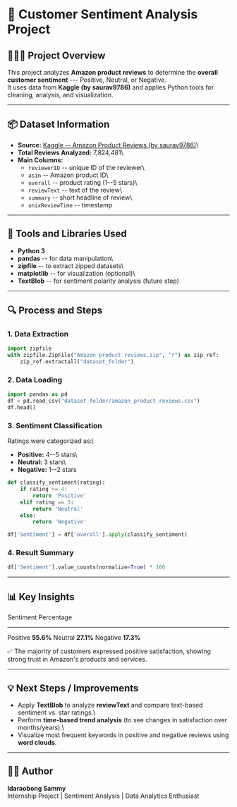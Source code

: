 # 🧠 Customer Sentiment Analysis Project

## 👩🏽‍💻 Project Overview

This project analyzes **Amazon product reviews** to determine the
**overall customer sentiment** --- Positive, Neutral, or Negative.\
It uses data from **Kaggle (by saurav9786)** and applies Python tools
for cleaning, analysis, and visualization.

------------------------------------------------------------------------

## 📦 Dataset Information

-   **Source:** [Kaggle -- Amazon Product Reviews (by
    saurav9786)](https://www.kaggle.com/datasets/saurav9786/amazon-product-reviews)\
-   **Total Reviews Analyzed:** 7,824,481\
-   **Main Columns:**
    -   `reviewerID` -- unique ID of the reviewer\
    -   `asin` -- Amazon product ID\
    -   `overall` -- product rating (1--5 stars)\
    -   `reviewText` -- text of the review\
    -   `summary` -- short headline of review\
    -   `unixReviewTime` -- timestamp

------------------------------------------------------------------------

## 🧰 Tools and Libraries Used

-   **Python 3**
-   **pandas** -- for data manipulation\
-   **zipfile** -- to extract zipped datasets\
-   **matplotlib** -- for visualization (optional)\
-   **TextBlob** -- for sentiment polarity analysis (future step)

------------------------------------------------------------------------

## 🔍 Process and Steps

### 1. Data Extraction

``` python
import zipfile
with zipfile.ZipFile("Amazon product reviews.zip", "r") as zip_ref:
    zip_ref.extractall("dataset_folder")
```

### 2. Data Loading

``` python
import pandas as pd
df = pd.read_csv("dataset_folder/amazon_product_reviews.csv")
df.head()
```

### 3. Sentiment Classification

Ratings were categorized as:\
- **Positive:** 4--5 stars\
- **Neutral:** 3 stars\
- **Negative:** 1--2 stars

``` python
def classify_sentiment(rating):
    if rating >= 4:
        return 'Positive'
    elif rating == 3:
        return 'Neutral'
    else:
        return 'Negative'

df['Sentiment'] = df['overall'].apply(classify_sentiment)
```

### 4. Result Summary

``` python
df['Sentiment'].value_counts(normalize=True) * 100
```

------------------------------------------------------------------------

## 📊 Key Insights

  Sentiment   Percentage
  ----------- ------------
  Positive    **55.6%**
  Neutral     **27.1%**
  Negative    **17.3%**

✅ The majority of customers expressed positive satisfaction, showing
strong trust in Amazon's products and services.

------------------------------------------------------------------------

## 💡 Next Steps / Improvements

-   Apply **TextBlob** to analyze **reviewText** and compare text-based
    sentiment vs. star ratings.\
-   Perform **time-based trend analysis** (to see changes in
    satisfaction over months/years).\
-   Visualize most frequent keywords in positive and negative reviews
    using **word clouds**.

------------------------------------------------------------------------

## ✍🏽 Author

**Idaraobong Sammy**\
Internship Project \| Sentiment Analysis \| Data Analytics Enthusiast
